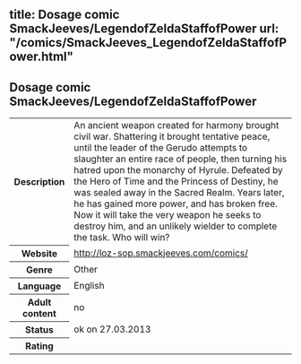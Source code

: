 title: Dosage comic SmackJeeves/LegendofZeldaStaffofPower
url: "/comics/SmackJeeves_LegendofZeldaStaffofPower.html"
---
Dosage comic SmackJeeves/LegendofZeldaStaffofPower
-----------------------------------------

<table class="comicinfo">
<tr>
<th>Description</th><td>An ancient weapon created for harmony brought civil war. Shattering it brought tentative peace, until the leader of the Gerudo attempts to slaughter an entire race of people, then turning his hatred upon the monarchy of Hyrule. Defeated by the Hero of Time and the Princess of Destiny, he was sealed away in the Sacred Realm. Years later, he has gained more power, and has broken free. Now it will take the very weapon he seeks to destroy him, and an unlikely wielder to complete the task. Who will win?</td>
</tr>
<tr>
<th>Website</th><td><a href="http://loz-sop.smackjeeves.com/comics/">http://loz-sop.smackjeeves.com/comics/</a></td>
</tr>
<tr>
<th>Genre</th><td>Other</td>
</tr>
<tr>
<th>Language</th><td>English</td>
</tr>
<tr>
<th>Adult content</th><td>no</td>
</tr>
<tr>
<th>Status</th><td>ok on 27.03.2013</td>
</tr>
<tr>
<th>Rating</th><td><div class="g-plusone" data-size="standard" data-annotation="bubble"
 data-href="http://loz-sop.smackjeeves.com/comics/"></div></td>
</tr>
</table>
<script type="text/javascript">
  (function() {
    var po = document.createElement('script'); po.type = 'text/javascript'; po.async = true;
    po.src = 'https://apis.google.com/js/plusone.js';
    var s = document.getElementsByTagName('script')[0]; s.parentNode.insertBefore(po, s);
  })();
</script>
